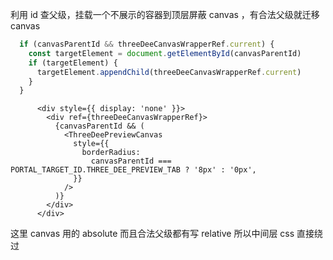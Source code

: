 
利用 id 查父级，挂载一个不展示的容器到顶层屏蔽 canvas ，有合法父级就迁移 canvas

```typescript
  if (canvasParentId && threeDeeCanvasWrapperRef.current) {
    const targetElement = document.getElementById(canvasParentId)
    if (targetElement) {
      targetElement.appendChild(threeDeeCanvasWrapperRef.current)
    }
  }

```

```tsx
      <div style={{ display: 'none' }}>
        <div ref={threeDeeCanvasWrapperRef}>
          {canvasParentId && (
            <ThreeDeePreviewCanvas
              style={{
                borderRadius:
                  canvasParentId === PORTAL_TARGET_ID.THREE_DEE_PREVIEW_TAB ? '8px' : '0px',
              }}
            />
          )}
        </div>
      </div>
```


这里 canvas 用的 absolute 而且合法父级都有写 relative 所以中间层 css 直接绕过